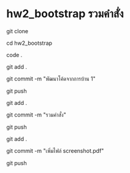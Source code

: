 # hw2_bootstrap รวมคำสั่ง

git clone <your-repo-url>

cd hw2_bootstrap

code .

git add .

git commit -m "พัฒนาโค้ดจากการบ้าน 1"

git push

git add .

git commit -m "รวมคำสั่ง"

git push

git add .

git commit -m "เพิ่มไฟล์ screenshot.pdf"

git push
